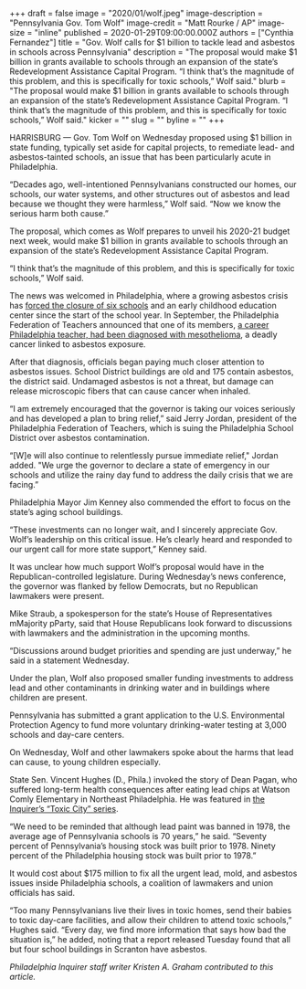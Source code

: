 +++
draft = false
image = "2020/01/wolf.jpeg"
image-description = "Pennsylvania Gov. Tom Wolf"
image-credit = "Matt Rourke / AP"
image-size = "inline"
published = 2020-01-29T09:00:00.000Z
authors = ["Cynthia Fernandez"]
title = "Gov. Wolf calls for $1 billion to tackle lead and asbestos in schools across Pennsylvania"
description = "The proposal would make $1 billion in grants available to schools through an expansion of the state’s Redevelopment Assistance Capital Program. “I think that’s the magnitude of this problem, and this is specifically for toxic schools,” Wolf said."
blurb = "The proposal would make $1 billion in grants available to schools through an expansion of the state’s Redevelopment Assistance Capital Program. “I think that’s the magnitude of this problem, and this is specifically for toxic schools,” Wolf said."
kicker = ""
slug = ""
byline = ""
+++

HARRISBURG — Gov. Tom Wolf on Wednesday proposed using $1 billion in state funding, typically set aside for capital projects, to remediate lead- and asbestos-tainted schools, an issue that has been particularly acute in Philadelphia.

“Decades ago, well-intentioned Pennsylvanians constructed our homes, our schools, our water systems, and other structures out of asbestos and lead because we thought they were harmless,” Wolf said. “Now we know the serious harm both cause.”

The proposal, which comes as Wolf prepares to unveil his 2020-21 budget next week, would make $1 billion in grants available to schools through an expansion of the state’s Redevelopment Assistance Capital Program.

“I think that’s the magnitude of this problem, and this is specifically for toxic schools,” Wolf said.

The news was welcomed in Philadelphia, where a growing asbestos crisis has [forced the closure of six schools](https://www.inquirer.com/news/asbestos-philadelphia-schools-environmental-crisis-carnell-mcclure-20191220.html) and an early childhood education center since the start of the school year. In September, the Philadelphia Federation of Teachers announced that one of its members, [a career Philadelphia teacher, had been diagnosed with mesothelioma](https://www.inquirer.com/education/a/mesothelioma-philadelphia-school-district-lea-dirusso-cancer-20191121.html), a deadly cancer linked to asbestos exposure.

After that diagnosis, officials began paying much closer attention to asbestos issues. School District buildings are old and 175 contain asbestos, the district said. Undamaged asbestos is not a threat, but damage can release microscopic fibers that can cause cancer when inhaled.

“I am extremely encouraged that the governor is taking our voices seriously and has developed a plan to bring relief,” said Jerry Jordan, president of the Philadelphia Federation of Teachers, which is suing the Philadelphia School District over asbestos contamination.

“[W]e will also continue to relentlessly pursue immediate relief," Jordan added. "We urge the governor to declare a state of emergency in our schools and utilize the rainy day fund to address the daily crisis that we are facing.”

Philadelphia Mayor Jim Kenney also commended the effort to focus on the state’s aging school buildings.

“These investments can no longer wait, and I sincerely appreciate Gov. Wolf’s leadership on this critical issue. He’s clearly heard and responded to our urgent call for more state support,” Kenney said.

It was unclear how much support Wolf’s proposal would have in the Republican-controlled legislature. During Wednesday’s news conference, the governor was flanked by fellow Democrats, but no Republican lawmakers were present.

Mike Straub, a spokesperson for the state’s House of Representatives mMajority pParty, said that House Republicans look forward to discussions with lawmakers and the administration in the upcoming months.

“Discussions around budget priorities and spending are just underway,” he said in a statement Wednesday.

Under the plan, Wolf also proposed smaller funding investments to address lead and other contaminants in drinking water and in buildings where children are present.

Pennsylvania has submitted a grant application to the U.S. Environmental Protection Agency to fund more voluntary drinking-water testing at 3,000 schools and day-care centers.

On Wednesday, Wolf and other lawmakers spoke about the harms that lead can cause, to young children especially.

State Sen. Vincent Hughes (D., Phila.) invoked the story of Dean Pagan, who suffered long-term health consequences after eating lead chips at Watson Comly Elementary in Northeast Philadelphia. He was featured in [the Inquirer’s “Toxic City” series](https://www.inquirer.com/news/inq/lead-paint-poison-children-asbestos-mold-schools-philadelphia-toxic-city-20180503.html).

“We need to be reminded that although lead paint was banned in 1978, the average age of Pennsylvania schools is 70 years,” he said. “Seventy percent of Pennsylvania’s housing stock was built prior to 1978. Ninety percent of the Philadelphia housing stock was built prior to 1978.”

It would cost about $175 million to fix all the urgent lead, mold, and asbestos issues inside Philadelphia schools, a coalition of lawmakers and union officials has said.

“Too many Pennsylvanians live their lives in toxic homes, send their babies to toxic day-care facilities, and allow their children to attend toxic schools,” Hughes said. “Every day, we find more information that says how bad the situation is,” he added, noting that a report released Tuesday found that all but four school buildings in Scranton have asbestos.

_Philadelphia Inquirer staff writer Kristen A. Graham contributed to this article._
